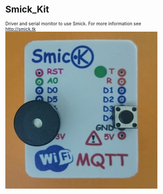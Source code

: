 # Smick_Kit
Driver and serial monitor to use Smick.
For more information see http://smick.tk
![alt text](https://github.com/infosmick/Smick_Kit/blob/master/Smick_github.PNG)

